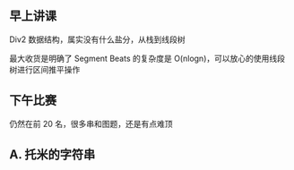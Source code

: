 ## 早上讲课

Div2 数据结构，属实没有什么盐分，从栈到线段树

最大收货是明确了 Segment Beats 的复杂度是 O(nlogn)，可以放心的使用线段树进行区间推平操作

## 下午比赛

仍然在前 20 名，很多串和图题，还是有点难顶

## A. 托米的字符串